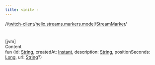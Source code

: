 ```yaml
---
title: <init> -
---
```

//[twitch-client](../../index.md)/[helix.streams.markers.model](../index.md)/[StreamMarker](index.md)/[<init>](-init-.md)



# <init>  
[jvm]  
Content  
fun [<init>](-init-.md)(id: [String](https://kotlinlang.org/api/latest/jvm/stdlib/kotlin/-string/index.html), createdAt: [Instant](https://docs.oracle.com/javase/8/docs/api/java/time/Instant.html), description: [String](https://kotlinlang.org/api/latest/jvm/stdlib/kotlin/-string/index.html), positionSeconds: [Long](https://kotlinlang.org/api/latest/jvm/stdlib/kotlin/-long/index.html), url: [String](https://kotlinlang.org/api/latest/jvm/stdlib/kotlin/-string/index.html)?)  



